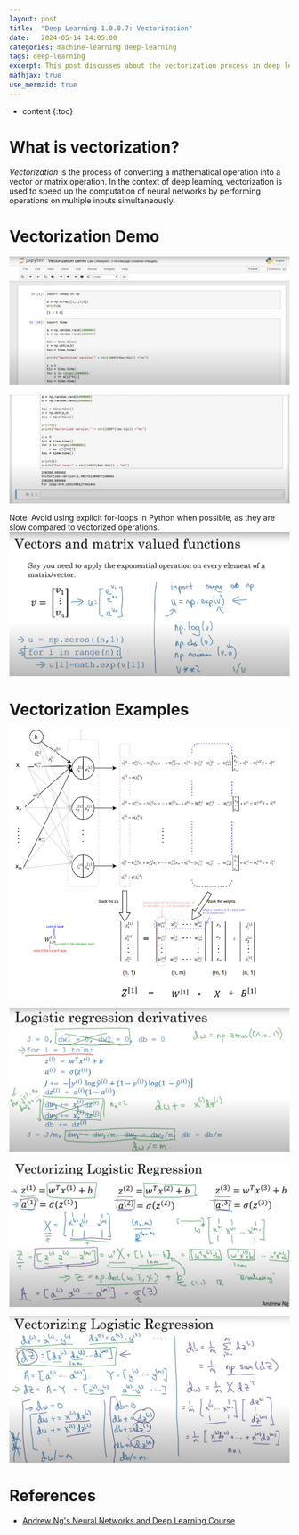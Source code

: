 ```yaml
---
layout: post
title:  "Deep Learning 1.0.0.7: Vectorization"
date:   2024-05-14 14:05:00
categories: machine-learning deep-learning
tags: deep-learning
excerpt: This post discusses about the vectorization process in deep learning. Python code implementation is also provided.
mathjax: true
use_mermaid: true
---
```


* content
{:toc}

# What is vectorization?
_Vectorization_ is the process of converting a mathematical operation into a vector or matrix operation.
In the context of deep learning, vectorization is used to speed up the computation of neural networks by performing operations on multiple inputs simultaneously.

# Vectorization Demo
![vectorization](/assets/images/deep_learning/302/vectorization_demo.png)

![vectorization](/assets/images/deep_learning/302/vectorization_demo_2.png)

Note: Avoid using explicit for-loops in Python when possible, as they are slow compared to vectorized operations.
![vectorization](/assets/images/deep_learning/302/avoid_forloop.png)

# Vectorization Examples
![Example.png](/assets/images/deep_learning/302/vectorization-drawing.png)

![Example.png](/assets/images/deep_learning/302/example.png)

![Example2.png](/assets/images/deep_learning/302/example2.png)

![Example3.png](/assets/images/deep_learning/302/example3.png)


# References
- [Andrew Ng's Neural Networks and Deep Learning Course](https://www.coursera.org/learn/neural-networks-deep-learning)